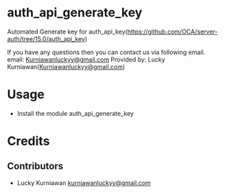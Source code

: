 auth_api_generate_key
=====================
Automated Generate key for auth_api_key(https://github.com/OCA/server-auth/tree/15.0/auth_api_key)

If you have any questions then you can contact us via following email.
email: Kurniawanluckyy@gmail.com
Provided by: Lucky Kurniawan(Kurniawanluckyy@gmail.com)

Usage
=====
* Install the module auth_api_generate_key

Credits
=======

Contributors
------------
* Lucky Kurniawan <kurniawanluckyy@gmail.com>